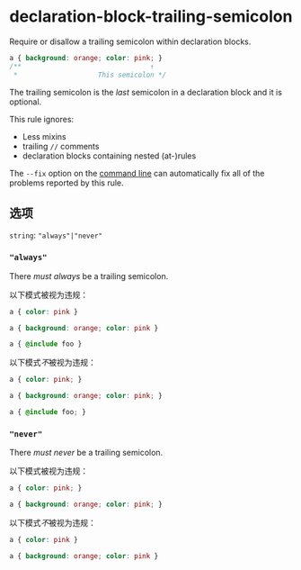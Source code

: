 # declaration-block-trailing-semicolon

Require or disallow a trailing semicolon within declaration blocks.

```css
a { background: orange; color: pink; }
/**                                ↑
 *                    This semicolon */
```

The trailing semicolon is the *last* semicolon in a declaration block and it is optional.

This rule ignores:

-   Less mixins
-   trailing `//` comments
-   declaration blocks containing nested (at-)rules

The `--fix` option on the [command line](../../../docs/user-guide/cli.md#autofixing-errors) can automatically fix all of the problems reported by this rule.

## 选项

`string`: `"always"|"never"`

### `"always"`

There *must always* be a trailing semicolon.

以下模式被视为违规：

```css
a { color: pink }
```

```css
a { background: orange; color: pink }
```

```css
a { @include foo }
```

以下模式*不*被视为违规：

```css
a { color: pink; }
```

```css
a { background: orange; color: pink; }
```

```css
a { @include foo; }
```

### `"never"`

There *must never* be a trailing semicolon.

以下模式被视为违规：

```css
a { color: pink; }
```

```css
a { background: orange; color: pink; }
```

以下模式*不*被视为违规：

```css
a { color: pink }
```

```css
a { background: orange; color: pink }
```
